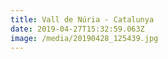 ```yaml
---
title: Vall de Núria - Catalunya
date: 2019-04-27T15:32:59.063Z
image: /media/20190428_125439.jpg
---
```


